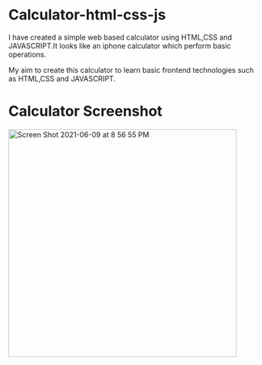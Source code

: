 # Calculator-html-css-js

I have created a simple web based calculator using HTML,CSS and JAVASCRIPT.It looks like an iphone calculator which perform basic operations.

My aim to create this calculator to learn basic frontend technologies such as HTML,CSS and JAVASCRIPT.

# Calculator Screenshot

<img width="451" alt="Screen Shot 2021-06-09 at 8 56 55 PM" src="https://user-images.githubusercontent.com/25082052/121462757-f5f0a200-c965-11eb-94a8-47e79b88dcf0.png">


